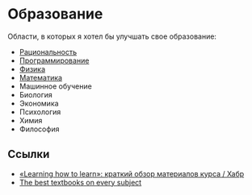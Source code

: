 # Образование

Области, в которых я хотел бы улучшать свое образование:

- [Рациональность](../Рациональность/Рациональность.md)
- [Программирование](../Программирование/Программирование.md)
- [Физика](../Физика/Физика.md)
- [Математика](../Математика/Математика.md)
- Машинное обучение
- Биология
- Экономика
- Психология
- Химия
- Философия

## Ссылки

- [«Learning how to learn»: краткий обзор материалов курса / Хабр](https://m.habr.com/post/236349/)
- [The best textbooks on every subject](https://www.lesswrong.com/posts/xg3hXCYQPJkwHyik2/the-best-textbooks-on-every-subject)